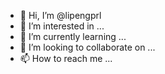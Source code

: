 - 👋 Hi, I’m @lipengprl
- 👀 I’m interested in ...
- 🌱 I’m currently learning ...
- 💞️ I’m looking to collaborate on ...
- 📫 How to reach me ...

<!---
lipengprl/lipengprl is a ✨ special ✨ repository because its `README.md` (this file) appears on your GitHub profile.
You can click the Preview link to take a look at your changes.
--->
